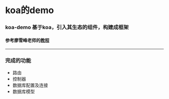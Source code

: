 # koa的demo

### koa-demo 基于koa，引入其生态的组件，构建成框架
#### 参考廖雪峰老师的[教程](http://www.liaoxuefeng.com/wiki/001434446689867b27157e896e74d51a89c25cc8b43bdb3000/001434501579966ab03decb0dd246e1a6799dd653a15e1b000)
-----
### 完成的功能
* 路由
* 控制器
* 数据库配置及连接
* 数据库模型
